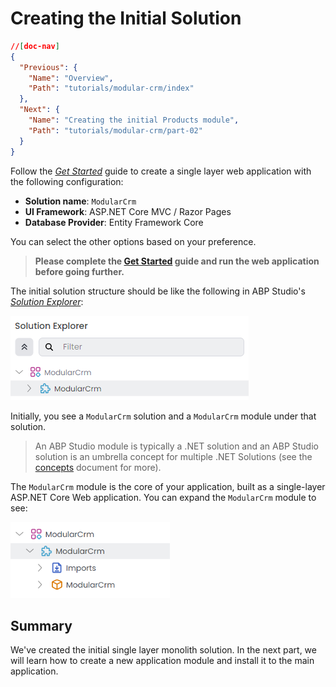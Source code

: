 # Creating the Initial Solution

````json
//[doc-nav]
{
  "Previous": {
    "Name": "Overview",
    "Path": "tutorials/modular-crm/index"
  },
  "Next": {
    "Name": "Creating the initial Products module",
    "Path": "tutorials/modular-crm/part-02"
  }
}
````

Follow the *[Get Started](../../get-started/single-layer-web-application.md)* guide to create a single layer web application with the following configuration:

* **Solution name**: `ModularCrm`
* **UI Framework**: ASP.NET Core MVC / Razor Pages
* **Database Provider**: Entity Framework Core

You can select the other options based on your preference.

> **Please complete the [Get Started](../../get-started/single-layer-web-application.md) guide and run the web application before going further.**

The initial solution structure should be like the following in ABP Studio's *[Solution Explorer](../../studio/solution-explorer.md)*:

![solution-explorer-modular-crm-initial](images/solution-explorer-modular-crm-initial.png)

Initially, you see a `ModularCrm` solution and a `ModularCrm` module under that solution.

> An ABP Studio module is typically a .NET solution and an ABP Studio solution is an umbrella concept for multiple .NET Solutions (see the [concepts](../../studio/concepts.md) document for more).

The `ModularCrm` module is the core of your application, built as a single-layer ASP.NET Core Web application. You can expand the `ModularCrm` module to see:

![solution-explorer-modular-crm-expanded](images/solution-explorer-modular-crm-expanded.png)

## Summary

We've created the initial single layer monolith solution. In the next part, we will learn how to create a new application module and install it to the main application.
